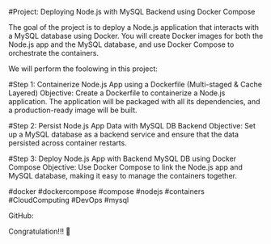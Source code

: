 #Project: Deploying Node.js with MySQL Backend using Docker Compose

The goal of the project is to deploy a Node.js application that interacts with a MySQL database using Docker. You will create Docker images for both the Node.js app and the MySQL database, and use Docker Compose to orchestrate the containers.

We will perform the foolowing in this project:

#Step 1: Containerize Node.js App using a Dockerfile (Multi-staged & Cache Layered)
Objective: Create a Dockerfile to containerize a Node.js application. The application will be packaged with all its dependencies, and a production-ready image will be built.

#Step 2: Persist Node.js App Data with MySQL DB Backend
Objective: Set up a MySQL database as a backend service and ensure that the data persisted across container restarts.

#Step 3: Deploy Node.js App with Backend MySQL DB using Docker Compose
Objective: Use Docker Compose to link the Node.js app and MySQL database, making it easy to manage the containers together.



#docker #dockercompose #compose #nodejs #containers #CloudComputing #DevOps #mysql  


GitHub:

Congratulation!!! 🎉

